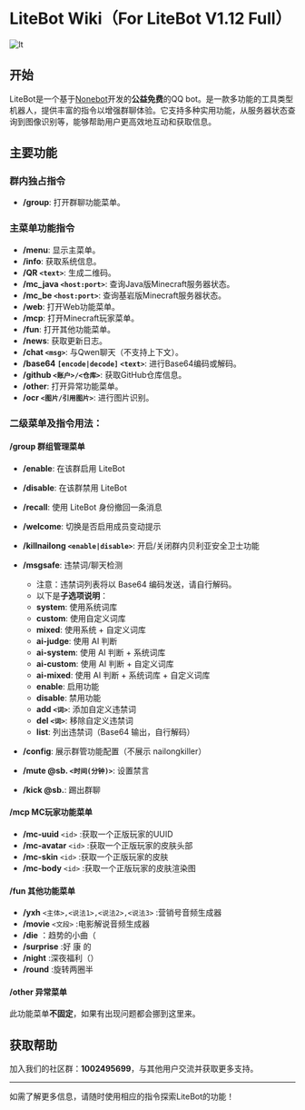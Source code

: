 # LiteBot Wiki（For LiteBot V1.12 Full）

![lt](https://github.com/user-attachments/assets/cea6ea42-6c01-4e8f-8960-0cfffd301280)


## 开始
LiteBot是一个基于[Nonebot](https://nonebot.dev)开发的**公益免费**的QQ bot。是一款多功能的工具类型机器人，提供丰富的指令以增强群聊体验。它支持多种实用功能，从服务器状态查询到图像识别等，能够帮助用户更高效地互动和获取信息。  

## 主要功能  

### 群内独占指令  
- **/group**: 打开群聊功能菜单。  


### 主菜单功能指令  
- **/menu**: 显示主菜单。  
- **/info**: 获取系统信息。  
- **/QR `<text>`**: 生成二维码。  
- **/mc_java `<host:port>`**: 查询Java版Minecraft服务器状态。  
- **/mc_be `<host:port>`**: 查询基岩版Minecraft服务器状态。  
- **/web**: 打开Web功能菜单。  
- **/mcp**: 打开Minecraft玩家菜单。  
- **/fun**: 打开其他功能菜单。  
- **/news**: 获取更新日志。  
- **/chat `<msg>`**: 与Qwen聊天（不支持上下文）。  
- **/base64 `[encode|decode]` `<text>`**: 进行Base64编码或解码。  
- **/github `<账户>/<仓库>`**: 获取GitHub仓库信息。  
- **/other**: 打开异常功能菜单。  
- **/ocr `<图片/引用图片>`**: 进行图片识别。  

### 二级菜单及指令用法：
#### /group 群组管理菜单
- **/enable**: 在该群启用 LiteBot  
- **/disable**: 在该群禁用 LiteBot  
- **/recall**: 使用 LiteBot 身份撤回一条消息  
- **/welcome**: 切换是否启用成员变动提示  
- **/killnailong `<enable|disable>`**: 开启/关闭群内贝利亚安全卫士功能  
- **/msgsafe**: 违禁词/聊天检测   
  - 注意：违禁词列表将以 Base64 编码发送，请自行解码。  
  - 以下是**子选项说明**：
  - **system**: 使用系统词库  
  - **custom**: 使用自定义词库  
  - **mixed**: 使用系统 + 自定义词库  
  - **ai-judge**: 使用 AI 判断  
  - **ai-system**: 使用 AI 判断 + 系统词库  
  - **ai-custom**: 使用 AI 判断 + 自定义词库  
  - **ai-mixed**: 使用 AI 判断 + 系统词库 + 自定义词库  
  - **enable**: 启用功能  
  - **disable**: 禁用功能  
  - **add `<词>`**: 添加自定义违禁词  
  - **del `<词>`**: 移除自定义违禁词  
  - **list**: 列出违禁词（Base64 输出，自行解码）  

- **/config**: 展示群管功能配置（不展示 nailongkiller）  
- **/mute @sb. `<时间(分钟)>`**: 设置禁言  
- **/kick @sb.**: 踢出群聊  

#### **/mcp** MC玩家功能菜单
- **/mc-uuid** `<id>` :获取一个正版玩家的UUID
- **/mc-avatar** `<id>` :获取一个正版玩家的皮肤头部
- **/mc-skin** `<id>` :获取一个正版玩家的皮肤
- **/mc-body** `<id>` :获取一个正版玩家的皮肤渲染图

#### **/fun** 其他功能菜单
- **/yxh** `<主体>,<说法1>,<说法2>,<说法3>` :营销号音频生成器
- **/movie** `<文段>` :电影解说音频生成器
- **/die** ：趋势的小曲（
- **/surprise** :好 康 的
- **/night** :深夜福利（）
- **/round** :旋转两圈半

#### **/other** 异常菜单
此功能菜单**不固定**，如果有出现问题都会挪到这里来。

## 获取帮助  
加入我们的社区群：**1002495699**，与其他用户交流并获取更多支持。  

---  

如需了解更多信息，请随时使用相应的指令探索LiteBot的功能！
